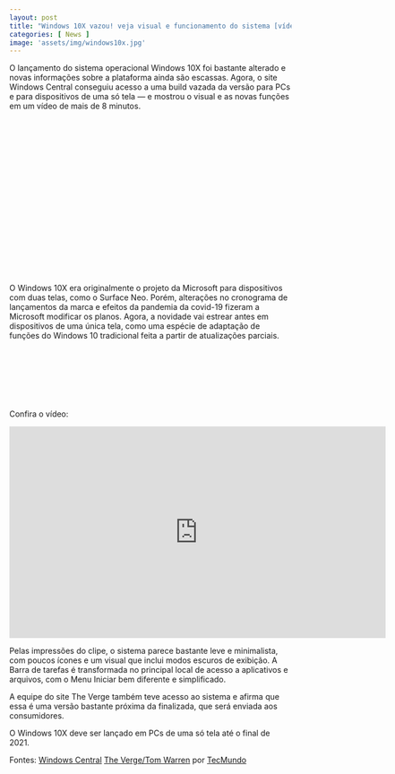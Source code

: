 ```yaml
---
layout: post
title: "Windows 10X vazou! veja visual e funcionamento do sistema [vídeo]"
categories: [ News ]
image: 'assets/img/windows10x.jpg'
---
```


O lançamento do sistema operacional Windows 10X foi bastante alterado e novas informações sobre a plataforma ainda são escassas. Agora, o site Windows Central conseguiu acesso a uma build vazada da versão para PCs e para dispositivos de uma só tela — e mostrou o visual e as novas funções em um vídeo de mais de 8 minutos.

<!-- QUADRADO -->
<script async src="//pagead2.googlesyndication.com/pagead/js/adsbygoogle.js"></script>
<ins class="adsbygoogle"
style="display:inline-block;width:336px;height:280px"
data-ad-client="ca-pub-2838251107855362"
data-ad-slot="5351066970"></ins>
<script>
(adsbygoogle = window.adsbygoogle || []).push({});
</script>

O Windows 10X era originalmente o projeto da Microsoft para dispositivos com duas telas, como o Surface Neo. Porém, alterações no cronograma de lançamentos da marca e efeitos da pandemia da covid-19 fizeram a Microsoft modificar os planos. Agora, a novidade vai estrear antes em dispositivos de uma única tela, como uma espécie de adaptação de funções do Windows 10 tradicional feita a partir de atualizações parciais.

<!-- MINI ANÚNCIO -->
<script async src="//pagead2.googlesyndication.com/pagead/js/adsbygoogle.js"></script>
<!-- Games Root -->
<ins class="adsbygoogle"
style="display:inline-block;width:730px;height:95px"
data-ad-client="ca-pub-2838251107855362"
data-ad-slot="5351066970"></ins>
<script>
(adsbygoogle = window.adsbygoogle || []).push({});
</script>

Confira o vídeo:

<iframe width="672" height="378" src="https://www.youtube.com/embed/EPirgHua2sE" frameborder="0" allow="accelerometer; autoplay; clipboard-write; encrypted-media; gyroscope; picture-in-picture" allowfullscreen></iframe>

<!-- RETANGULO LARGO 2 -->
<script async src="//pagead2.googlesyndication.com/pagead/js/adsbygoogle.js"></script>
<ins class="adsbygoogle"
style="display:block; text-align:center;"
data-ad-layout="in-article"
data-ad-format="fluid"
data-ad-client="ca-pub-2838251107855362"
data-ad-slot="8549252987"></ins>
<script>
(adsbygoogle = window.adsbygoogle || []).push({});
</script>

Pelas impressões do clipe, o sistema parece bastante leve e minimalista, com poucos ícones e um visual que inclui modos escuros de exibição. A Barra de tarefas é transformada no principal local de acesso a aplicativos e arquivos, com o Menu Iniciar bem diferente e simplificado.

A equipe do site The Verge também teve acesso ao sistema e afirma que essa é uma versão bastante próxima da finalizada, que será enviada aos consumidores.

<!-- RETANGULO LARGO -->
<script async src="https://pagead2.googlesyndication.com/pagead/js/adsbygoogle.js"></script>
<!-- Informat -->
<ins class="adsbygoogle"
style="display:block"
data-ad-client="ca-pub-2838251107855362"
data-ad-slot="2327980059"
data-ad-format="auto"
data-full-width-responsive="true"></ins>
<script>
(adsbygoogle = window.adsbygoogle || []).push({});
</script>

O Windows 10X deve ser lançado em PCs de uma só tela até o final de 2021.

Fontes: [Windows Central](https://www.windowscentral.com/hands-windows-10x-single-screen-pcs) [The Verge/Tom Warren](https://twitter.com/tomwarren/status/1349533686694359040) por [TecMundo](https://www.tecmundo.com.br/software/209389-windows-10x-vazou-veja-visual-funcionamento-sistema-video.htm)


